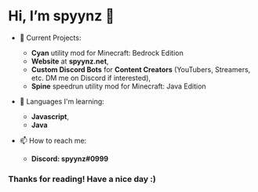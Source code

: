 # Hi, I’m spyynz 👋
- 🔭 Current Projects:
  - **Cyan** utility mod for Minecraft: Bedrock Edition
  - **Website** at **spyynz.net**,
  - **Custom Discord Bots** for **Content Creators** (YouTubers, Streamers, etc. DM me on Discord if interested),
  - **Spine** speedrun utility mod for Minecraft: Java Edition
  
- 🌱 Languages I'm learning:
  - **Javascript**,
  - **Java**
  
- 📫 How to reach me:
  - **Discord: spyynz#0999**
  
### Thanks for reading! Have a nice day :)
